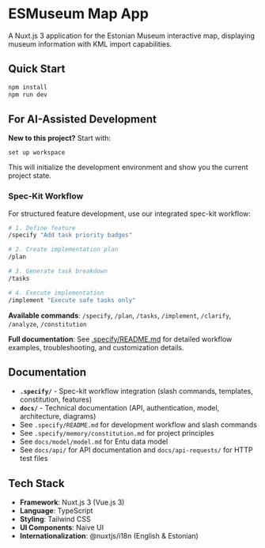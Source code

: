 # ESMuseum Map App

A Nuxt.js 3 application for the Estonian Museum interactive map, displaying museum information with KML import capabilities.

## Quick Start

```bash
npm install
npm run dev
```

## For AI-Assisted Development

**New to this project?** Start with:

```text
set up workspace
```

This will initialize the development environment and show you the current project state.

### Spec-Kit Workflow

For structured feature development, use our integrated spec-kit workflow:

```bash
# 1. Define feature
/specify "Add task priority badges"

# 2. Create implementation plan
/plan

# 3. Generate task breakdown
/tasks

# 4. Execute implementation
/implement "Execute safe tasks only"
```

**Available commands**: `/specify`, `/plan`, `/tasks`, `/implement`, `/clarify`, `/analyze`, `/constitution`

**Full documentation**: See [.specify/README.md](./.specify/README.md) for detailed workflow examples, troubleshooting, and customization details.

## Documentation

- **`.specify/`** - Spec-kit workflow integration (slash commands, templates, constitution, features)
- **`docs/`** - Technical documentation (API, authentication, model, architecture, diagrams)
- See `.specify/README.md` for development workflow and slash commands
- See `.specify/memory/constitution.md` for project principles
- See `docs/model/model.md` for Entu data model
- See `docs/api/` for API documentation and `docs/api-requests/` for HTTP test files

## Tech Stack

- **Framework**: Nuxt.js 3 (Vue.js 3)
- **Language**: TypeScript
- **Styling**: Tailwind CSS
- **UI Components**: Naive UI
- **Internationalization**: @nuxtjs/i18n (English & Estonian)
